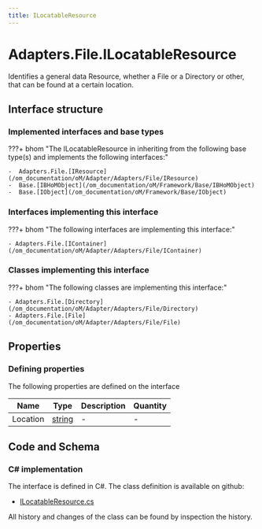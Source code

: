 ```yaml
---
title: ILocatableResource
---
```


# Adapters.File.ILocatableResource

Identifies a general data Resource, whether a File or a Directory or other, that can be found at a certain location.

## Interface structure

### Implemented interfaces and base types

???+ bhom "The ILocatableResource in inheriting from the following base type(s) and implements the following interfaces:"

    -  Adapters.File.[IResource](/om_documentation/oM/Adapter/Adapters/File/IResource)
    -  Base.[IBHoMObject](/om_documentation/oM/Framework/Base/IBHoMObject)
    -  Base.[IObject](/om_documentation/oM/Framework/Base/IObject)


### Interfaces implementing this interface

???+ bhom "The following interfaces are implementing this interface:"

    - Adapters.File.[IContainer](/om_documentation/oM/Adapter/Adapters/File/IContainer)


### Classes implementing this interface

???+ bhom "The following classes are implementing this interface:"

    - Adapters.File.[Directory](/om_documentation/oM/Adapter/Adapters/File/Directory)
    - Adapters.File.[File](/om_documentation/oM/Adapter/Adapters/File/File)


## Properties



### Defining properties

The following properties are defined on the interface

| Name             | Type             | Description      | Quantity         |
|------------------|------------------|------------------|------------------|
| Location | [string](https://learn.microsoft.com/en-us/dotnet/api/System.String?view=netstandard-2.0) | - | - |


## Code and Schema

### C# implementation

The interface is defined in C#. The class definition is available on github:

- [ILocatableResource.cs](https://github.com/BHoM/File_Toolkit/blob/develop/File_oM/Interfaces/ILocatableResource.cs)

All history and changes of the class can be found by inspection the history.

